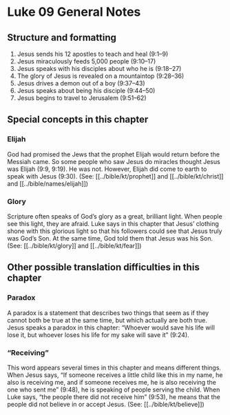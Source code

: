 # Luke 09 General Notes

## Structure and formatting

1. Jesus sends his 12 apostles to teach and heal (9:1–9)
2. Jesus miraculously feeds 5,000 people (9:10–17)
3. Jesus speaks with his disciples about who he is (9:18–27)
4. The glory of Jesus is revealed on a mountaintop (9:28–36)
5. Jesus drives a demon out of a boy (9:37–43)
6. Jesus speaks about being his disciple (9:44–50)
7. Jesus begins to travel to Jerusalem (9:51–62)

## Special concepts in this chapter

### Elijah

God had promised the Jews that the prophet Elijah would return before the Messiah came. So some people who saw Jesus do miracles thought Jesus was Elijah (9:9, 9:19). He was not. However, Elijah did come to earth to speak with Jesus (9:30). (See: [[../bible/kt/prophet]] and [[../bible/kt/christ]] and [[../bible/names/elijah]])

### Glory

Scripture often speaks of God’s glory as a great, brilliant light. When people see this light, they are afraid. Luke says in this chapter that Jesus’ clothing shone with this glorious light so that his followers could see that Jesus truly was God’s Son. At the same time, God told them that Jesus was his Son. (See: [[../bible/kt/glory]] and [[../bible/kt/fear]])

## Other possible translation difficulties in this chapter

### Paradox

A paradox is a statement that describes two things that seem as if they cannot both be true at the same time, but which actually are both true. Jesus speaks a paradox in this chapter: “Whoever would save his life will lose it, but whoever loses his life for my sake will save it” (9:24).

### “Receiving”

This word appears several times in this chapter and means different things. When Jesus says, “If someone receives a little child like this in my name, he also is receiving me, and if someone receives me, he is also receiving the one who sent me” (9:48), he is speaking of people serving the child. When Luke says, “the people there did not receive him” (9:53), he means that the people did not believe in or accept Jesus. (See: [[../bible/kt/believe]])